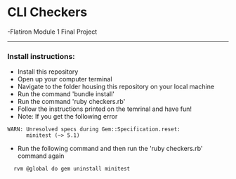 # CLI Checkers
-Flatiron Module 1 Final Project

---
### Install instructions:
- Install this repository
- Open up your computer terminal
- Navigate to the folder housing this repository on your local machine
- Run the command 'bundle install'
- Run the command 'ruby checkers.rb'
- Follow the instructions printed on the temrinal and have fun!
- Note: If you get the following error
```shell
WARN: Unresolved specs during Gem::Specification.reset:
      minitest (~> 5.1)
```
- Run the following command and then run the 'ruby checkers.rb' command again
```shell
  rvm @global do gem uninstall minitest
```
